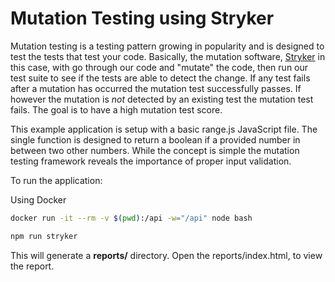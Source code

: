 # Mutation Testing using Stryker

Mutation testing is a testing pattern growing in popularity and is designed to test the tests that test your code. Basically, the mutation software, [Stryker](https://stryker-mutator.io/) in this case, with go through our code and "mutate" the code, then run our test suite to see if the tests are able to detect the change. If any test fails after a mutation has occurred the mutation test successfully passes. If however the mutation is *not* detected by an existing test the mutation test fails. The goal is to have a high mutation test score.

This example application is setup with a basic range.js JavaScript file. The single function is designed to return a boolean if a provided number in between two other numbers. While the concept is simple the mutation testing framework reveals the importance of proper input validation.

To run the application:

Using Docker

```sh
docker run -it --rm -v $(pwd):/api -w="/api" node bash
```

```sh
npm run stryker
```

This will generate a **reports/** directory. Open the reports/index.html, to view the report.